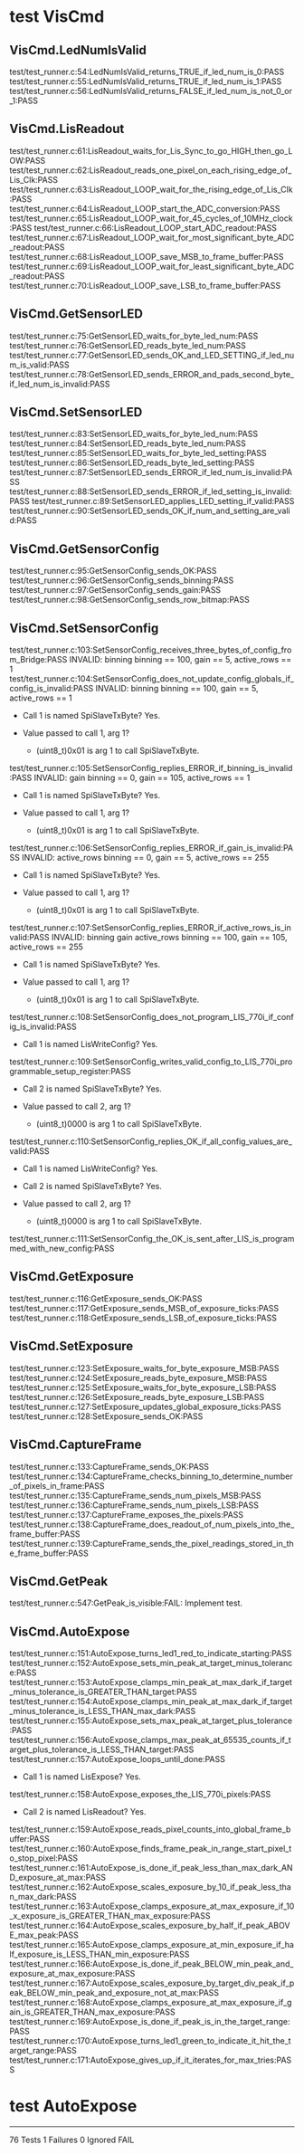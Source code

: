 # test VisCmd
## VisCmd.LedNumIsValid
test/test_runner.c:54:LedNumIsValid_returns_TRUE_if_led_num_is_0:PASS
test/test_runner.c:55:LedNumIsValid_returns_TRUE_if_led_num_is_1:PASS
test/test_runner.c:56:LedNumIsValid_returns_FALSE_if_led_num_is_not_0_or_1:PASS
## VisCmd.LisReadout
test/test_runner.c:61:LisReadout_waits_for_Lis_Sync_to_go_HIGH_then_go_LOW:PASS
test/test_runner.c:62:LisReadout_reads_one_pixel_on_each_rising_edge_of_Lis_Clk:PASS
test/test_runner.c:63:LisReadout_LOOP_wait_for_the_rising_edge_of_Lis_Clk:PASS
test/test_runner.c:64:LisReadout_LOOP_start_the_ADC_conversion:PASS
test/test_runner.c:65:LisReadout_LOOP_wait_for_45_cycles_of_10MHz_clock:PASS
test/test_runner.c:66:LisReadout_LOOP_start_ADC_readout:PASS
test/test_runner.c:67:LisReadout_LOOP_wait_for_most_significant_byte_ADC_readout:PASS
test/test_runner.c:68:LisReadout_LOOP_save_MSB_to_frame_buffer:PASS
test/test_runner.c:69:LisReadout_LOOP_wait_for_least_significant_byte_ADC_readout:PASS
test/test_runner.c:70:LisReadout_LOOP_save_LSB_to_frame_buffer:PASS
## VisCmd.GetSensorLED
test/test_runner.c:75:GetSensorLED_waits_for_byte_led_num:PASS
test/test_runner.c:76:GetSensorLED_reads_byte_led_num:PASS
test/test_runner.c:77:GetSensorLED_sends_OK_and_LED_SETTING_if_led_num_is_valid:PASS
test/test_runner.c:78:GetSensorLED_sends_ERROR_and_pads_second_byte_if_led_num_is_invalid:PASS
## VisCmd.SetSensorLED
test/test_runner.c:83:SetSensorLED_waits_for_byte_led_num:PASS
test/test_runner.c:84:SetSensorLED_reads_byte_led_num:PASS
test/test_runner.c:85:SetSensorLED_waits_for_byte_led_setting:PASS
test/test_runner.c:86:SetSensorLED_reads_byte_led_setting:PASS
test/test_runner.c:87:SetSensorLED_sends_ERROR_if_led_num_is_invalid:PASS
test/test_runner.c:88:SetSensorLED_sends_ERROR_if_led_setting_is_invalid:PASS
test/test_runner.c:89:SetSensorLED_applies_LED_setting_if_valid:PASS
test/test_runner.c:90:SetSensorLED_sends_OK_if_num_and_setting_are_valid:PASS
## VisCmd.GetSensorConfig
test/test_runner.c:95:GetSensorConfig_sends_OK:PASS
test/test_runner.c:96:GetSensorConfig_sends_binning:PASS
test/test_runner.c:97:GetSensorConfig_sends_gain:PASS
test/test_runner.c:98:GetSensorConfig_sends_row_bitmap:PASS
## VisCmd.SetSensorConfig
test/test_runner.c:103:SetSensorConfig_receives_three_bytes_of_config_from_Bridge:PASS
INVALID: binning 
binning == 100, gain == 5, active_rows == 1
test/test_runner.c:104:SetSensorConfig_does_not_update_config_globals_if_config_is_invalid:PASS
INVALID: binning 
binning == 100, gain == 5, active_rows == 1

- Call 1 is named SpiSlaveTxByte? Yes.


- Value passed to call 1, arg 1? 
    - (uint8_t)0x01 is arg 1 to call SpiSlaveTxByte.

test/test_runner.c:105:SetSensorConfig_replies_ERROR_if_binning_is_invalid:PASS
INVALID: gain 
binning == 0, gain == 105, active_rows == 1

- Call 1 is named SpiSlaveTxByte? Yes.


- Value passed to call 1, arg 1? 
    - (uint8_t)0x01 is arg 1 to call SpiSlaveTxByte.

test/test_runner.c:106:SetSensorConfig_replies_ERROR_if_gain_is_invalid:PASS
INVALID: active_rows
binning == 0, gain == 5, active_rows == 255

- Call 1 is named SpiSlaveTxByte? Yes.


- Value passed to call 1, arg 1? 
    - (uint8_t)0x01 is arg 1 to call SpiSlaveTxByte.

test/test_runner.c:107:SetSensorConfig_replies_ERROR_if_active_rows_is_invalid:PASS
INVALID: binning gain active_rows
binning == 100, gain == 105, active_rows == 255

- Call 1 is named SpiSlaveTxByte? Yes.


- Value passed to call 1, arg 1? 
    - (uint8_t)0x01 is arg 1 to call SpiSlaveTxByte.

test/test_runner.c:108:SetSensorConfig_does_not_program_LIS_770i_if_config_is_invalid:PASS

- Call 1 is named LisWriteConfig? Yes.

test/test_runner.c:109:SetSensorConfig_writes_valid_config_to_LIS_770i_programmable_setup_register:PASS

- Call 2 is named SpiSlaveTxByte? Yes.


- Value passed to call 2, arg 1? 
    - (uint8_t)0000 is arg 1 to call SpiSlaveTxByte.

test/test_runner.c:110:SetSensorConfig_replies_OK_if_all_config_values_are_valid:PASS

- Call 1 is named LisWriteConfig? Yes.


- Call 2 is named SpiSlaveTxByte? Yes.


- Value passed to call 2, arg 1? 
    - (uint8_t)0000 is arg 1 to call SpiSlaveTxByte.

test/test_runner.c:111:SetSensorConfig_the_OK_is_sent_after_LIS_is_programmed_with_new_config:PASS
## VisCmd.GetExposure
test/test_runner.c:116:GetExposure_sends_OK:PASS
test/test_runner.c:117:GetExposure_sends_MSB_of_exposure_ticks:PASS
test/test_runner.c:118:GetExposure_sends_LSB_of_exposure_ticks:PASS
## VisCmd.SetExposure
test/test_runner.c:123:SetExposure_waits_for_byte_exposure_MSB:PASS
test/test_runner.c:124:SetExposure_reads_byte_exposure_MSB:PASS
test/test_runner.c:125:SetExposure_waits_for_byte_exposure_LSB:PASS
test/test_runner.c:126:SetExposure_reads_byte_exposure_LSB:PASS
test/test_runner.c:127:SetExposure_updates_global_exposure_ticks:PASS
test/test_runner.c:128:SetExposure_sends_OK:PASS
## VisCmd.CaptureFrame
test/test_runner.c:133:CaptureFrame_sends_OK:PASS
test/test_runner.c:134:CaptureFrame_checks_binning_to_determine_number_of_pixels_in_frame:PASS
test/test_runner.c:135:CaptureFrame_sends_num_pixels_MSB:PASS
test/test_runner.c:136:CaptureFrame_sends_num_pixels_LSB:PASS
test/test_runner.c:137:CaptureFrame_exposes_the_pixels:PASS
test/test_runner.c:138:CaptureFrame_does_readout_of_num_pixels_into_the_frame_buffer:PASS
test/test_runner.c:139:CaptureFrame_sends_the_pixel_readings_stored_in_the_frame_buffer:PASS
## VisCmd.GetPeak
test/test_runner.c:547:GetPeak_is_visible:FAIL: Implement test.
## VisCmd.AutoExpose
test/test_runner.c:151:AutoExpose_turns_led1_red_to_indicate_starting:PASS
test/test_runner.c:152:AutoExpose_sets_min_peak_at_target_minus_tolerance:PASS
test/test_runner.c:153:AutoExpose_clamps_min_peak_at_max_dark_if_target_minus_tolerance_is_GREATER_THAN_target:PASS
test/test_runner.c:154:AutoExpose_clamps_min_peak_at_max_dark_if_target_minus_tolerance_is_LESS_THAN_max_dark:PASS
test/test_runner.c:155:AutoExpose_sets_max_peak_at_target_plus_tolerance:PASS
test/test_runner.c:156:AutoExpose_clamps_max_peak_at_65535_counts_if_target_plus_tolerance_is_LESS_THAN_target:PASS
test/test_runner.c:157:AutoExpose_loops_until_done:PASS

- Call 1 is named LisExpose? Yes.

test/test_runner.c:158:AutoExpose_exposes_the_LIS_770i_pixels:PASS

- Call 2 is named LisReadout? Yes.

test/test_runner.c:159:AutoExpose_reads_pixel_counts_into_global_frame_buffer:PASS
test/test_runner.c:160:AutoExpose_finds_frame_peak_in_range_start_pixel_to_stop_pixel:PASS
test/test_runner.c:161:AutoExpose_is_done_if_peak_less_than_max_dark_AND_exposure_at_max:PASS
test/test_runner.c:162:AutoExpose_scales_exposure_by_10_if_peak_less_than_max_dark:PASS
test/test_runner.c:163:AutoExpose_clamps_exposure_at_max_exposure_if_10_x_exposure_is_GREATER_THAN_max_exposure:PASS
test/test_runner.c:164:AutoExpose_scales_exposure_by_half_if_peak_ABOVE_max_peak:PASS
test/test_runner.c:165:AutoExpose_clamps_exposure_at_min_exposure_if_half_exposure_is_LESS_THAN_min_exposure:PASS
test/test_runner.c:166:AutoExpose_is_done_if_peak_BELOW_min_peak_and_exposure_at_max_exposure:PASS
test/test_runner.c:167:AutoExpose_scales_exposure_by_target_div_peak_if_peak_BELOW_min_peak_and_exposure_not_at_max:PASS
test/test_runner.c:168:AutoExpose_clamps_exposure_at_max_exposure_if_gain_is_GREATER_THAN_max_exposure:PASS
test/test_runner.c:169:AutoExpose_is_done_if_peak_is_in_the_target_range:PASS
test/test_runner.c:170:AutoExpose_turns_led1_green_to_indicate_it_hit_the_target_range:PASS
test/test_runner.c:171:AutoExpose_gives_up_if_it_iterates_for_max_tries:PASS
# test AutoExpose

-----------------------
76 Tests 1 Failures 0 Ignored 
FAIL
